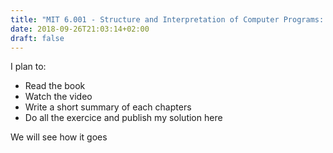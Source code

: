 ```yaml
---
title: "MIT 6.001 - Structure and Interpretation of Computer Programs: Notes and exercices"
date: 2018-09-26T21:03:14+02:00
draft: false
---
```


I plan to:

- Read the book
- Watch the video
- Write a short summary of each chapters
- Do all the exercice and publish my solution here

We will see how it goes
